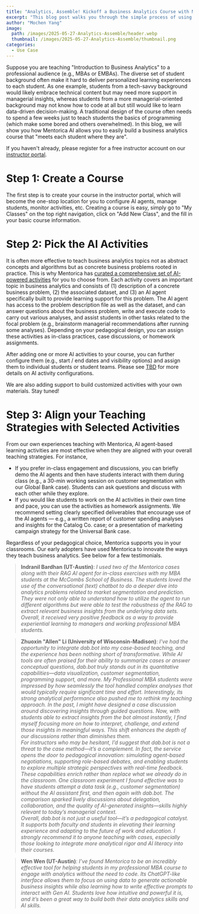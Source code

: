 ```yaml
---
title: "Analytics, Assemble! Kickoff a Business Analytics Course with Mentorica in Three Steps"
excerpt: "This blog post walks you through the simple process of using Mentorica for your business analytics courses."
author: "Mochen Yang"
image: 
  path: /images/2025-05-27-Analytics-Assemble/header.webp
  thumbnail: /images/2025-05-27-Analytics-Assemble/thumbnail.png
categories:
  - Use Case
---
```


Suppose you are teaching "Introduction to Business Analytics" to a professional audience (e.g., MBAs or EMBAs). The diverse set of student background often make it hard to deliver personalized learning experiences to each student. As one example, students from a tech-savvy background would likely embrace technical content but may need more support in managerial insights, whereas students from a more managerial-oriented background may not know how to code at all but still would like to learn data-driven decision-making. A traditional design of the course often needs to spend a few weeks just to teach students the basics of programming (which make some bored and others overwhelmed). In this blog, we will show you how Mentorica AI allows you to easily build a business analytics course that "meets each student where they are".

If you haven't already, please register for a free instructor account on our [instructor portal](https://instructor.dab.bot). 

# Step 1: Create a Course

The first step is to create your course in the instructor portal, which will become the one-stop location for you to configure AI agents, manage students, monitor activities, etc. Creating a course is easy, simply go to "My Classes" on the top right navigation, click on "Add New Class", and the fill in your basic course information.

# Step 2: Pick the AI Activities

It is often more effective to teach business analytics topics not as abstract concepts and algorithms but as concrete business problems rooted in practice. This is why Mentorica has [curated a comprehensive set of AI-powered activities](https://mentorica.ai/for-instructors) for you to choose from. Each activity covers an important topic in business analytics and consists of (1) description of a concrete business problem, (2) the associated dataset, and (3) an AI agent specifically built to provide learning support for this problem. The AI agent has access to the problem description file as well as the dataset, and can answer questions about the business problem, write and execute code to carry out various analyses, and assist students in other tasks related to the focal problem (e.g., brainstorm managerial recommendations after running some analyses). Depending on your pedagogical design, you can assign these activities as in-class practices, case discussions, or homework assignments.

After adding one or more AI activities to your course, you can further configure them (e.g., start / end dates and visibility options) and assign them to individual students or student teams. Please see [TBD](TBD) for more details on AI activity configurations. 

We are also adding support to build customized activities with your own materials. Stay tuned!

# Step 3: Align your Teaching Strategies with Selected Activities

From our own experiences teaching with Mentorica, AI agent-based learning activities are most effective when they are aligned with your overall teaching strategies. For instance,
- If you prefer in-class engagement and discussions, you can briefly demo the AI agents and then have students interact with them during class (e.g., a 30-min working session on customer segmentation with our Global Bank case). Students can ask questions and discuss with each other while they explore.
- If you would like students to work on the AI activities in their own time and pace, you can use the activities as homework assignments. We recommend setting clearly specified deliverables that encourage use of the AI agents — e.g., a written report of customer spending analyses and insights for the Catalog Co. case; or a presentation of marketing campaign strategy for the Universal Bank case.

Regardless of your pedagogical choice, Mentorica supports you in your classrooms. Our early adopters have used Mentorica to innovate the ways they teach business analytics. See below for a few testimonials.

> **Indranil Bardhan (UT-Austin)**: _I used two of the Mentorica cases along with their RAG AI agent for in-class exercises with my MBA students at the McCombs School of Business. The students loved the use of the conversational (text) chatbot to do a deeper dive into analytics problems related to market segmentation and prediction. They were not only able to understand how to utilize the agent to run different algorithms but were able to test the robustness of the RAG to extract relevant business insights from the underlying data sets. Overall, it received very positive feedback as a way to provide experiential learning to managers and working professional MBA students._

> **Zhuoxin \"Allen\" Li (University of Wisconsin-Madison)**: _I've had the opportunity to integrate dab.bot into my case-based teaching, and the experience has been nothing short of transformative. While AI tools are often praised for their ability to summarize cases or answer conceptual questions, dab.bot truly stands out in its quantitative capabilities—data visualization, customer segmentation, programming support, and more. My Professional MBA students were impressed by how seamlessly the tool handled complex analyses that would typically require significant time and effort. Interestingly, its strong analytical performance also pushed me to rethink my teaching approach. In the past, I might have designed a case discussion around discovering insights through guided questions. Now, with students able to extract insights from the bot almost instantly, I find myself focusing more on how to interpret, challenge, and extend those insights in meaningful ways. This shift enhances the depth of our discussions rather than diminishes them.  
For instructors who may be hesitant, I’d suggest that dab.bot is not a threat to the case method—it’s a complement. In fact, the service opens the door to pedagogical innovation: simulating agent-based negotiations, supporting role-based debates, and enabling students to explore multiple strategic perspectives with real-time feedback. These capabilities enrich rather than replace what we already do in the classroom. One classroom experiment I found effective was to have students attempt a data task (e.g., customer segmentation) without the AI assistant first, and then again with dab.bot. The comparison sparked lively discussions about delegation, collaboration, and the quality of AI-generated insights—skills highly relevant to today’s managerial context.  
Overall, dab.bot is not just a useful tool—it’s a pedagogical catalyst. It supports both faculty and students in elevating their learning experience and adapting to the future of work and education. I strongly recommend it to anyone teaching with cases, especially those looking to integrate more analytical rigor and AI literacy into their courses._

> **Wen Wen (UT-Austin)**: _I’ve found Mentorica to be an incredibly effective tool for helping students in my professional MBA course to engage with analytics without the need to code. Its ChatGPT-like interface allows them to focus on using data to generate actionable business insights while also learning how to write effective prompts to interact with Gen AI. Students love how intuitive and powerful it is, and it’s been a great way to build both their data analytics skills and AI skills._